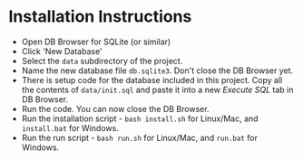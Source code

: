 # Installation Instructions

* Open DB Browser for SQLite (or similar)
* Click 'New Database'
* Select the `data` subdirectory of the project.
* Name the new database file `db.sqlite3`. Don't close the DB Browser yet.
* There is setup code for the database included in this project. Copy all the contents of `data/init.sql` and paste it into a new *Execute SQL* tab in DB Browser.
* Run the code. You can now close the DB Browser.
* Run the installation script - `bash install.sh` for Linux/Mac, and `install.bat` for Windows.
* Run the run script - `bash run.sh` for Linux/Mac, and `run.bat` for Windows.

